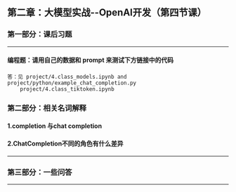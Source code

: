 ## 第二章：大模型实战--OpenAI开发（第四节课）

### 第一部分：课后习题

<hr />

#### 编程题：请用自己的数据和 prompt 来测试下方链接中的代码

```text
答：见 project/4.class_models.ipynb and project/python/example_chat_completion.py 
    project/4.class_tiktoken.ipynb
```

### 第二部分：相关名词解释
#### 1.completion 与chat completion

#### 2.ChatCompletion不同的角色有什么差异

<hr />

### 第三部分：一些问答

<hr />
